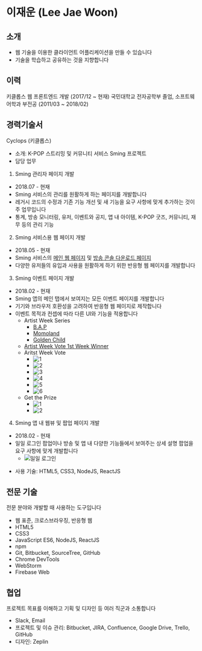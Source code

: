 
이재운 (Lee Jae Woon)
====================


소개
----

* 웹 기술을 이용한 클라이언트 어플리케이션을 만들 수 있습니다
* 기술을 학습하고 공유하는 것을 지향합니다



이력
----

키클롭스 웹 프론트엔드 개발 (2017/12 ~ 현재)
국민대학교 전자공학부 졸업, 소프트웨어학과 부전공 (2011/03 ~ 2018/02)



경력기술서
---------

Cyclops (키클롭스)

* 소개: K-POP 스트리밍 및 커뮤니티 서비스 Sming 프로젝트
* 담당 업무
1. Sming 관리자 페이지 개발
+ 2018.07 - 현재
+ Sming 서비스의 관리를 원활하게 하는 페이지를 개발합니다
+ 레거시 코드의 수정과 기존 기능 개선 및 새 기능을 요구 사항에 맞게 추가하는 것이 주 업무입니다
+ 통계, 방송 모니터링, 유저, 이벤트와 공지, 앱 내 아이템, K-POP 굿즈, 커뮤니티, 재무 등의 관리 기능

2. Sming 서비스용 웹 페이지 개발
+ 2018.05 - 현재
+ Sming 서비스의 [메인 웹 페이지](https://hello.sming.com) 및 [방송 콘솔 다운로드 페이지](https://download.sming.com)
+ 다양한 유저들의 유입과 사용을 원활하게 하기 위한 반응형 웹 페이지를 개발합니다

3. Sming 이벤트 페이지 개발
+ 2018.02 - 현재
+ Sming 앱의 메인 탭에서 보여지는 모든 이벤트 페이지를 개발합니다
+ 기기와 브라우저 호환성을 고려하여 반응형 웹 페이지로 제작합니다
+ 이벤트 목적과 컨셉에 따라 다른 UI와 기능을 적용합니다
    - Artist Week Series
        - [B.A.P](https://sming.page.link/xZRp)
        - [Momoland](https://sming.page.link/83ux)
        - [Golden Child](https://s3.ap-northeast-2.amazonaws.com/resource.sming.com/production/static/event/202/index.html?access=sneak)
    - [Artist Week Vote 1st Week Winner](https://s3.ap-northeast-2.amazonaws.com/resource.sming.com/production/static/event/235/index.html)
    - Aritst Week Vote
        - ![1](/images/1-1.jpg)
        - ![2](/images/1-2.jpg)
        - ![3](/images/1-3.jpg)
        - ![4](/images/1-4.jpg)
        - ![5](/images/1-5.jpg)
        - ![6](/images/1-6.jpg)
    - Get the Prize
        - ![1](/images/2-1.jpg)
        - ![2](/images/2-2.jpg)

4. Sming 앱 내 웹뷰 및 팝업 페이지 개발
+ 2018.02 - 현재
+ 일일 로그인 팝업이나 방송 및 앱 내 다양한 기능들에서 보여주는 상세 설명 팝업을 요구 사항에 맞게 개발합니다
    - ![일일 로그인](/images/3-1.jpg)

* 사용 기술: HTML5, CSS3, NodeJS, ReactJS



전문 기술
--------

전문 분야와 개발할 때 사용하는 도구입니다

* 웹 표준, 크로스브라우징, 반응형 웹
* HTML5
* CSS3
* JavaScript ES6, NodeJS, ReactJS
* npm
* Git, Bitbucket, SourceTree, GitHub
* Chrome DevTools
* WebStorm
* Firebase Web



협업
---

프로젝트 목표를 이해하고 기획 및 디자인 등 여러 직군과 소통합니다

* Slack, Email
* 프로젝트 및 이슈 관리: Bitbucket, JIRA, Confluence, Google Drive, Trello, GitHub
* 디자인: Zeplin